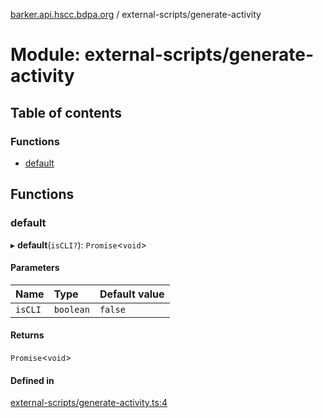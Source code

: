 [barker.api.hscc.bdpa.org][1] / external-scripts/generate-activity

# Module: external-scripts/generate-activity

## Table of contents

### Functions

- [default][2]

## Functions

### default

▸ **default**(`isCLI?`): `Promise`<`void`>

#### Parameters

| Name    | Type      | Default value |
| :------ | :-------- | :------------ |
| `isCLI` | `boolean` | `false`       |

#### Returns

`Promise`<`void`>

#### Defined in

[external-scripts/generate-activity.ts:4][3]

[1]: ../README.md
[2]: external_scripts_generate_activity.md#default
[3]:
  https://github.com/nhscc/barker.api.hscc.bdpa.org/blob/86fb7f5/external-scripts/generate-activity.ts#L4
